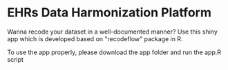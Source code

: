# EHRs Data Harmonization Platform

Wanna recode your dataset in a well-documented manner? Use this shiny app which is developed based on "recodeflow" package in R. 

To use the app properly, please download the app folder and run the app.R script
